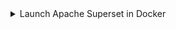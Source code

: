 <details>
    <summary>Launch Apache Superset in Docker</summary>

Superset provides [installing Superset locally using Docker Compose](https://superset.apache.org/docs/installation/installing-superset-using-docker-compose/) instructions.  After checking out the Apache Superset repo from GitHub you can run the latest development code, or a specific tag.  We recommend release 2.0.0 as it is the latest release not marked as `pre-release`.

There are a few tasks to be done before running `docker compose`:

1. Add the official ClickHouse Connect driver
2. Obtain a Mapbox API key and add that as an environment variable (optional)
3. Specify the version of Superset to run

:::tip
The commands below are to be run from the  top level of the GitHub repo, `superset`.
:::

## Official ClickHouse connect driver {#official-clickhouse-connect-driver}

To make the ClickHouse Connect driver available in the Superset deployment add it to the local requirements file:

```bash
echo "clickhouse-connect" >> ./docker/requirements-local.txt
```

## Mapbox {#mapbox}

This is optional, you can plot location data in Superset without a Mapbox API key, but you will see a message telling you that you should add a key and the background image of the map will be missing (you will only see the data points and not the map background).  Mapbox provides a free tier if you would like to use it.

Some of the sample visualizations that the guides have you create use location, for example longitude and latitude, data.  Superset includes support for Mapbox maps.  To use the Mapbox visualizations you need a Mapbox API key.  Sign up for the [Mapbox free tier](https://account.mapbox.com/auth/signup/), and generate an API key.

Make the API key available to Superset:

```bash
echo "MAPBOX_API_KEY=pk.SAMPLE-Use-your-key-instead" >> docker/.env-non-dev
```

## Deploy Superset version 2.0.0 {#deploy-superset-version-200}

To deploy release 2.0.0 run:

```bash
git checkout 2.0.0
TAG=2.0.0 docker-compose -f docker-compose-non-dev.yml pull
TAG=2.0.0 docker-compose -f docker-compose-non-dev.yml up
```

</details>
